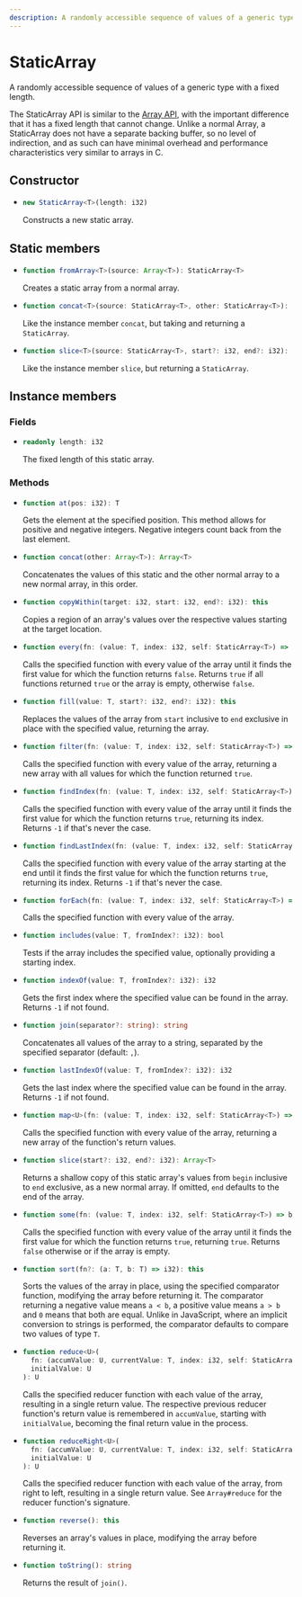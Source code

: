 ```yaml
---
description: A randomly accessible sequence of values of a generic type with a fixed length.
---
```


# StaticArray

A randomly accessible sequence of values of a generic type with a fixed length.

The StaticArray API is similar to the [Array API](./array.md), with the important difference that it has a fixed length that cannot change. Unlike a normal Array, a StaticArray does not have a separate backing buffer, so no level of indirection, and as such can have minimal overhead and performance characteristics very similar to arrays in C.

## Constructor

* ```ts
  new StaticArray<T>(length: i32)
  ```
  Constructs a new static array.

## Static members

* ```ts
  function fromArray<T>(source: Array<T>): StaticArray<T>
  ```
  Creates a static array from a normal array.

* ```ts
  function concat<T>(source: StaticArray<T>, other: StaticArray<T>): StaticArray<T>
  ```
  Like the instance member `concat`, but taking and returning a `StaticArray`.

* ```ts
  function slice<T>(source: StaticArray<T>, start?: i32, end?: i32): StaticArray<T>
  ```
  Like the instance member `slice`, but returning a `StaticArray`.

## Instance members

### Fields

* ```ts
  readonly length: i32
  ```
  The fixed length of this static array.

### Methods

* ```ts
  function at(pos: i32): T
  ```
  Gets the element at the specified position. This method allows for positive and negative integers. Negative integers count back from the last element.

* ```ts
  function concat(other: Array<T>): Array<T>
  ```
  Concatenates the values of this static and the other normal array to a new normal array, in this order.

* ```ts
  function copyWithin(target: i32, start: i32, end?: i32): this
  ```
  Copies a region of an array's values over the respective values starting at the target location.

* ```ts
  function every(fn: (value: T, index: i32, self: StaticArray<T>) => bool): bool
  ```
  Calls the specified function with every value of the array until it finds the first value for which the function returns `false`. Returns `true` if all functions returned `true` or the array is empty, otherwise `false`.

* ```ts
  function fill(value: T, start?: i32, end?: i32): this
  ```
  Replaces the values of the array from `start` inclusive to `end` exclusive in place with the specified value, returning the array.

* ```ts
  function filter(fn: (value: T, index: i32, self: StaticArray<T>) => bool): Array<T>
  ```
  Calls the specified function with every value of the array, returning a new array with all values for which the function returned `true`.

* ```ts
  function findIndex(fn: (value: T, index: i32, self: StaticArray<T>) => bool): i32
  ```
  Calls the specified function with every value of the array until it finds the first value for which the function returns `true`, returning its index. Returns `-1` if that's never the case.

* ```ts
  function findLastIndex(fn: (value: T, index: i32, self: StaticArray<T>) => bool): i32;
  ```
  Calls the specified function with every value of the array starting at the end until it finds the first value for which the function returns `true`, returning its index. Returns `-1` if that's never the case.

* ```ts
  function forEach(fn: (value: T, index: i32, self: StaticArray<T>) => void): void
  ```
  Calls the specified function with every value of the array.

* ```ts
  function includes(value: T, fromIndex?: i32): bool
  ```
  Tests if the array includes the specified value, optionally providing a starting index.

* ```ts
  function indexOf(value: T, fromIndex?: i32): i32
  ```
  Gets the first index where the specified value can be found in the array. Returns `-1` if not found.

* ```ts
  function join(separator?: string): string
  ```
  Concatenates all values of the array to a string, separated by the specified separator \(default: `,`\).

* ```ts
  function lastIndexOf(value: T, fromIndex?: i32): i32
  ```
  Gets the last index where the specified value can be found in the array. Returns `-1` if not found.

* ```ts
  function map<U>(fn: (value: T, index: i32, self: StaticArray<T>) => U): Array<U>
  ```
  Calls the specified function with every value of the array, returning a new array of the function's return values.

* ```ts
  function slice(start?: i32, end?: i32): Array<T>
  ```
  Returns a shallow copy of this static array's values from `begin` inclusive to `end` exclusive, as a new normal array. If omitted, `end` defaults to the end of the array.

* ```ts
  function some(fn: (value: T, index: i32, self: StaticArray<T>) => bool): bool
  ```
  Calls the specified function with every value of the array until it finds the first value for which the function returns `true`, returning `true`. Returns `false` otherwise or if the array is empty.

* ```ts
  function sort(fn?: (a: T, b: T) => i32): this
  ```
  Sorts the values of the array in place, using the specified comparator function, modifying the array before returning it. The comparator returning a negative value means `a < b`, a positive value means `a > b` and `0` means that both are equal. Unlike in JavaScript, where an implicit conversion to strings is performed, the comparator defaults to compare two values of type `T`.

* ```ts
  function reduce<U>(
    fn: (accumValue: U, currentValue: T, index: i32, self: StaticArray<T>) => U,
    initialValue: U
  ): U
  ```
  Calls the specified reducer function with each value of the array, resulting in a single return value. The respective previous reducer function's return value is remembered in `accumValue`, starting with `initialValue`, becoming the final return value in the process.

* ```ts
  function reduceRight<U>(
    fn: (accumValue: U, currentValue: T, index: i32, self: StaticArray<T>) => U,
    initialValue: U
  ): U
  ```
  Calls the specified reducer function with each value of the array, from right to left, resulting in a single return value. See `Array#reduce` for the reducer function's signature.

* ```ts
  function reverse(): this
  ```
  Reverses an array's values in place, modifying the array before returning it.

* ```ts
  function toString(): string
  ```
  Returns the result of `join()`.

